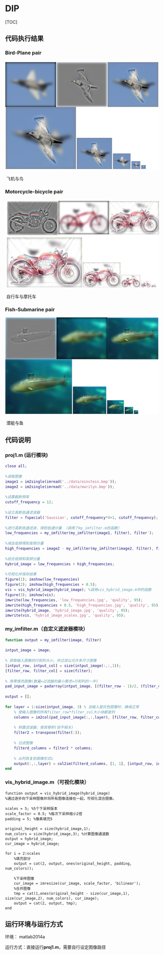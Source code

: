 # DIP

[TOC]

## 代码执行结果

### Bird-Plane pair

![img](assets/clip_image002-1568343516615.jpg)

​																				  飞机与鸟

### Motorcycle-bicycle pair 

![img](assets/clip_image004-1568343516616.jpg)

​																				  自行车与摩托车

### Fish-Submarine pair 

![img](assets/clip_image006-1568343516616.jpg)

​                                                                                      潜艇与鱼

## 代码说明

###  proj1.m (运行模块)

```matlab
close all; 

%读取图像
image1 = im2single(imread('../data/einstein.bmp'));
image2 = im2single(imread('../data/marilyn.bmp'));

%设置截断频率
cutoff_frequency = 12; 

%设立高斯低通滤波器
filter = fspecial('Gaussian', cutoff_frequency*4+1, cutoff_frequency);

%进行高斯低通滤波，得到低通分量 （调用了my_imfilter.m的函数）
low_frequencies = my_imfilter(my_imfilter(image1, filter), filter');

%减去低频得到高频分量
high_frequencies = image2 - my_imfilter(my_imfilter(image2, filter), filter');

%结合低频和高频分量
hybrid_image = low_frequencies + high_frequencies;

%可视化并保存结果
figure(1); imshow(low_frequencies)
figure(2); imshow(high_frequencies + 0.5);
vis = vis_hybrid_image(hybrid_image); %调用vis_hybrid_image.m中的函数
figure(3); imshow(vis);
imwrite(low_frequencies, 'low_frequencies.jpg', 'quality', 95);
imwrite(high_frequencies + 0.5, 'high_frequencies.jpg', 'quality', 95);
imwrite(hybrid_image, 'hybrid_image.jpg', 'quality', 95);
imwrite(vis, 'hybrid_image_scales.jpg', 'quality', 95);
```

### my_imfilter.m（自定义滤波器模块）

```matlab
function output = my_imfilter(image, filter)

intput_image = image;

% 获取输入图像的行和列大小，并过滤以允许多尺寸图像
[intput_row, intput_col] = size(intput_image(:,:,1));
[filter_row, filter_col] = size(filter);

% 用零填充图像(数量=过滤器的最小需求=行和列的一半)
pad_input_image = padarray(intput_image, [(filter_row - 1)/2, (filter_col - 1)/2]);

output = [];

for layer = 1:size(intput_image, 3) % 当输入是灰色图像时，确保正常
    % 使输入图像的所有filter_row*filter_col大小块都是列
    columns = im2col(pad_input_image(:,:,layer), [filter_row, filter_col]);
    
    % 转置滤波器，使其卷积(但不相关)
    filter2 = transpose(filter(:));
    
    % 过滤图像
    filterd_columns = filter2 * columns;
    
    % 从列恢复到图像形式s
    output(:,:,layer) = col2im(filterd_columns, [1, 1], [intput_row, intput_col]);
end
```

### vis_hybrid_image.m（可视化模块）

```matla
function output = vis_hybrid_image(hybrid_image)
%通过逐步向下采样图像并将所有图像连接在一起，可视化混合图像。

scales = 5; %5个下采样版本
scale_factor = 0.5; %每次下采样缩小2倍
padding = 5; %像素填充5

original_height = size(hybrid_image,1);
num_colors = size(hybrid_image,3); %计算图像通道数
output = hybrid_image;
cur_image = hybrid_image;

for i = 2:scales
    %填充部分
    output = cat(2, output, ones(original_height, padding, num_colors));
    
    %下采样图像
    cur_image = imresize(cur_image, scale_factor, 'bilinear');
    %合并图像
    tmp = cat(1,ones(original_height - size(cur_image,1), size(cur_image,2), num_colors), cur_image);
    output = cat(2, output, tmp);    
end
```

## 运行环境与运行方式

环境： matlab2014a

运行方式：直接运行**proj1.m**，需要自行设定图像路径